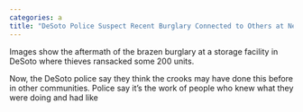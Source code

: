 ```yaml
---
categories: a
title: "DeSoto Police Suspect Recent Burglary Connected to Others at Nearby Storage Units"
---
```


Images show the aftermath of the brazen burglary at a storage facility in DeSoto where thieves ransacked some 200 units. 



Now, the DeSoto police say they think the crooks may have done this before in other communities. Police say it’s the work of people who knew what they were doing and had like